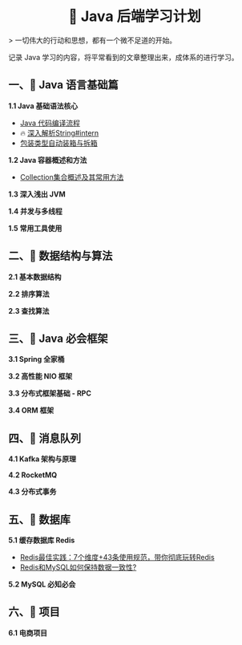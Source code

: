  <h1 align="center">&#x1F4DC Java 后端学习计划 </h1>
> 一切伟大的行动和思想，都有一个微不足道的开始。 

记录 Java 学习的内容，将平常看到的文章整理出来，成体系的进行学习。

## 一、:rocket: Java 语言基础篇

**1.1 Java 基础语法核心**

-  [Java 代码编译流程](https://mp.weixin.qq.com/s?__biz=MzAwNDA2OTM1Ng==&mid=2453156810&idx=1&sn=b8e7c90ea85775fbe91e2f5aaf0a9ead&chksm=8cfd1149bb8a985f6dbda9502006ff840c3ed5c54912fa41039016d4d0ee2ead90616f53c598&scene=178&cur_album_id=2229248613120114690)
-   :fire: [深入解析String#intern](https://tech.meituan.com/2014/03/06/in-depth-understanding-string-intern.html)
-   [包装类型自动装箱与拆箱](note/java/wrapperClass.md)

**1.2 Java 容器概述和方法**

-   [Collection集合概述及其常用方法](https://www.cnblogs.com/liyihua/p/12182562.html)

**1.3 深入浅出 JVM**

**1.4 并发与多线程**

**1.5 常用工具使用**

## 二、:rocket: 数据结构与算法

**2.1 基本数据结构**

**2.2 排序算法**

**2.3 查找算法**

## 三、:rocket: Java 必会框架

**3.1 Spring 全家桶**

**3.2 高性能 NIO 框架**

**3.3 分布式框架基础 - RPC**

**3.4 ORM 框架**

##  四、:rocket: 消息队列

**4.1 Kafka 架构与原理**

**4.2 RocketMQ**

**4.3 分布式事务**

## 五、:rocket: 数据库

**5.1 缓存数据库 Redis**

-   [Redis最佳实践：7个维度+43条使用规范，带你彻底玩转Redis](https://mp.weixin.qq.com/s/8EN9vrZMhCK-40o_OdnOlg)
-   [Redis和MySQL如何保持数据一致性?](https://mp.weixin.qq.com/s/tF7KyjnLg5QMJSbEm9it-A)

**5.2 MySQL 必知必会**

## 六、:rocket: 项目

**6.1 电商项目**